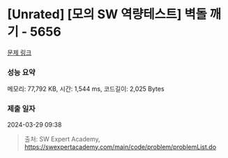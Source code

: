 # [Unrated] [모의 SW 역량테스트] 벽돌 깨기 - 5656 

[문제 링크](https://swexpertacademy.com/main/code/problem/problemDetail.do?contestProbId=AWXRQm6qfL0DFAUo) 

### 성능 요약

메모리: 77,792 KB, 시간: 1,544 ms, 코드길이: 2,025 Bytes

### 제출 일자

2024-03-29 09:38



> 출처: SW Expert Academy, https://swexpertacademy.com/main/code/problem/problemList.do